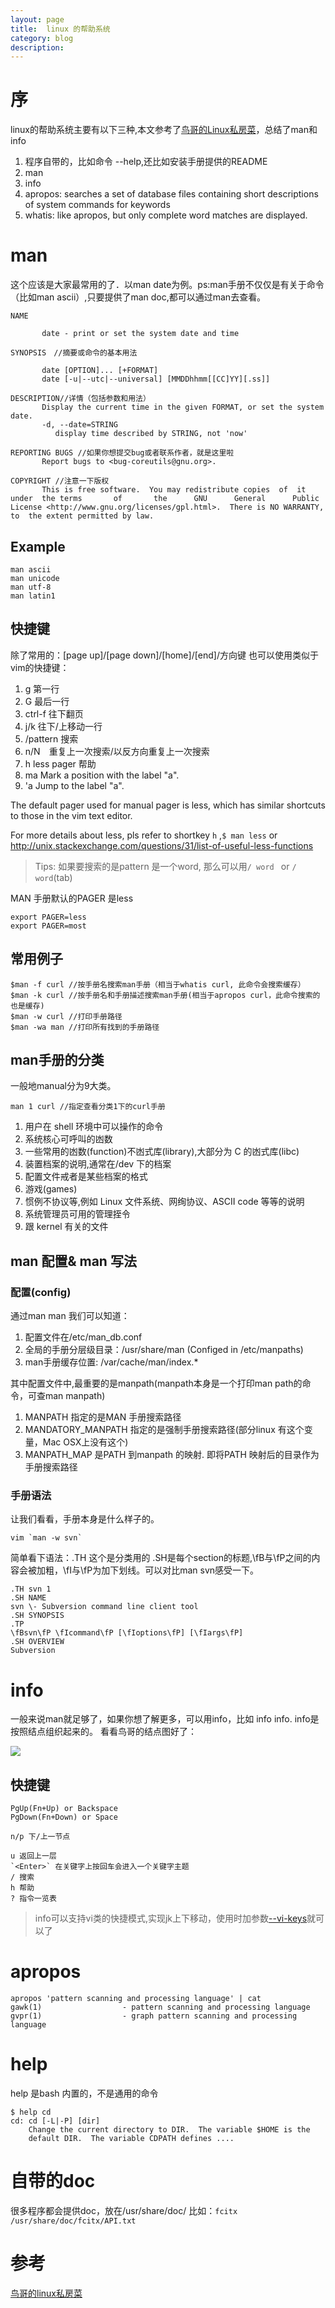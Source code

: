 ```yaml
---
layout: page
title:	linux 的帮助系统
category: blog
description: 
---
```


# 序
linux的帮助系统主要有以下三种,本文参考了[鸟哥的Linux私房菜]，总结了man和info

1. 程序自带的，比如命令 --help,还比如安装手册提供的README
2. man
3. info
4. apropos: searches a set of database files containing short descriptions of system commands for keywords
5. whatis: like apropos, but only complete word matches are displayed.

# man 
这个应该是大家最常用的了．以man date为例。ps:man手册不仅仅是有关于命令（比如man ascii）,只要提供了man doc,都可以通过man去查看。

	NAME

		   date - print or set the system date and time

	SYNOPSIS　//摘要或命令的基本用法

		   date [OPTION]... [+FORMAT]
		   date [-u|--utc|--universal] [MMDDhhmm[[CC]YY][.ss]]

	DESCRIPTION//详情（包括参数和用法）
		   Display the current time in the given FORMAT, or set the system date.
		   -d, --date=STRING
			  display time described by STRING, not 'now'

	REPORTING BUGS //如果你想提交bug或者联系作者，就是这里啦
		   Report bugs to <bug-coreutils@gnu.org>.

	COPYRIGHT //注意一下版权
		   This is free software.  You may redistribute copies  of	it  under  the terms	   of	    the	     GNU      General	   Public      License <http://www.gnu.org/licenses/gpl.html>.	There is NO WARRANTY,  to  the extent permitted by law.

## Example

	man ascii
	man unicode
	man utf-8
	man latin1

## 快捷键
除了常用的：[page up]/[page down]/[home]/[end]/方向键
也可以使用类似于vim的快捷键：

1. g 第一行
1. G 最后一行
1. ctrl-f 往下翻页
1. j/k 往下/上移动一行
1. /pattern  搜索
1. n/N　重复上一次搜索/以反方向重复上一次搜索
1. h less pager 帮助
1. ma	Mark a position with the label "a".
1. 'a	Jump to the label "a".

The default pager used for manual pager is less, which has similar shortcuts to those in the vim text editor.

For more details about less, pls refer to shortkey `h` ,`$ man less` or 
http://unix.stackexchange.com/questions/31/list-of-useful-less-functions

> Tips: 如果要搜索的是pattern 是一个word, 那么可以用`/ word ` or `/	word`(tab)

MAN 手册默认的PAGER 是less

	export PAGER=less
	export PAGER=most

## 常用例子

	$man -f curl //按手册名搜索man手册（相当于whatis curl, 此命令会搜索缓存）
	$man -k curl //按手册名和手册描述搜索man手册(相当于apropos curl，此命令搜索的也是缓存)
	$man -w curl //打印手册路径
	$man -wa man //打印所有找到的手册路径

## man手册的分类
一般地manual分为9大类。
	
	man 1 curl //指定查看分类1下的curl手册

1. 用户在 shell 环境中可以操作的命令
2. 系统核心可呼叫的凼数
3. 一些常用的凼数(function)不凼式库(library),大部分为 C 的凼式库(libc)
4. 装置档案的说明,通常在/dev 下的档案
5. 配置文件戒者是某些档案的格式
6. 游戏(games)
7. 惯例不协议等,例如 Linux 文件系统、网绚协议、ASCII code 等等的说明
8. 系统管理员可用的管理挃令
9. 跟 kernel 有关的文件

## man 配置& man 写法

### 配置(config)
通过man man 我们可以知道：

1. 配置文件在/etc/man_db.conf 
2. 全局的手册分层级目录：/usr/share/man (Configed in /etc/manpaths)
2. man手册缓存位置: /var/cache/man/index.*

其中配置文件中,最重要的是manpath(manpath本身是一个打印man path的命令，可查man manpath)

1. MANPATH 指定的是MAN 手册搜索路径
1. MANDATORY_MANPATH 指定的是强制手册搜索路径(部分linux 有这个变量，Mac OSX上没有这个)
2. MANPATH_MAP 是PATH 到manpath 的映射. 即将PATH 映射后的目录作为手册搜索路径

### 手册语法
让我们看看，手册本身是什么样子的。

	vim `man -w svn` 

简单看下语法：.TH 这个是分类用的 .SH是每个section的标题,\fB与\fP之间的内容会被加粗，\fI与\fP为加下划线。可以对比man svn感受一下。 

	.TH svn 1
	.SH NAME
	svn \- Subversion command line client tool
	.SH SYNOPSIS
	.TP
	\fBsvn\fP \fIcommand\fP [\fIoptions\fP] [\fIargs\fP]
	.SH OVERVIEW
	Subversion 

# info
一般来说man就足够了，如果你想了解更多，可以用info，比如 info info.
info是按照结点组织起来的。 看看鸟哥的结点图好了：

![](/img/linux-help.info.png)

## 快捷键

	PgUp(Fn+Up) or Backspace 
	PgDown(Fn+Down) or Space

	n/p 下/上一节点

	u 返回上一层
	`<Enter>` 在关键字上按回车会进入一个关键字主题
	/ 搜索
	h 帮助
	? 指令一览表


> info可以支持vi类的快捷模式,实现jk上下移动，使用时加参数[--vi-keys](http://www.gnu.org/software/texinfo/manual/info-stnd/info-stnd.html)就可以了

# apropos

	apropos 'pattern scanning and processing language' | cat
	gawk(1)                  - pattern scanning and processing language
	gvpr(1)                  - graph pattern scanning and processing language

# help
help 是bash 内置的，不是通用的命令

	$ help cd
	cd: cd [-L|-P] [dir]
		Change the current directory to DIR.  The variable $HOME is the
		default DIR.  The variable CDPATH defines ....

# 自带的doc
很多程序都会提供doc，放在/usr/share/doc/
比如：`fcitx /usr/share/doc/fcitx/API.txt`

# 参考
[鸟哥的linux私房菜]

[鸟哥的linux私房菜]: http://linux.vbird.org/
